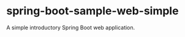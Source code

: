 spring-boot-sample-web-simple
=============================


A simple introductory Spring Boot web application.
